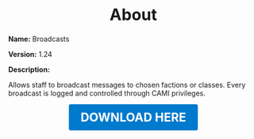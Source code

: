 <h1 style="text-align:center; font-size:2rem; font-weight:bold;">About</h1>

**Name:**
Broadcasts

**Version:**
1.24

**Description:**

Allows staff to broadcast messages to chosen factions or classes. Every broadcast is logged and controlled through CAMI privileges.




<p align="center"><a href="https://github.com/LiliaFramework/Modules/raw/refs/heads/gh-pages/broadcasts.zip" style="display:inline-block;padding:12px 24px;font-size:1.5rem;font-weight:bold;text-decoration:none;color:#fff;background-color:var(--md-primary-fg-color,#007acc);border-radius:4px;">DOWNLOAD HERE</a></p>